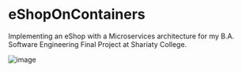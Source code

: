 # eShopOnContainers
Implementing an eShop with a Microservices architecture for my B.A. Software Engineering Final Project at Shariaty College.   

![image](https://github.com/Gru97/eShopOnContainers/assets/33371213/6182dbe8-3956-476c-85e5-236df85526a9)
